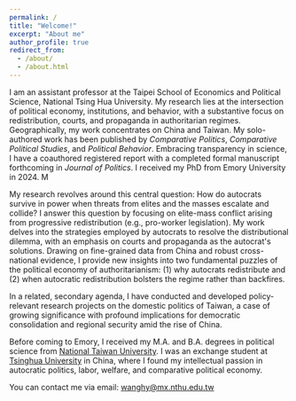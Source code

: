 ```yaml
---
permalink: /
title: "Welcome!"
excerpt: "About me"
author_profile: true
redirect_from: 
  - /about/
  - /about.html
---
```


I am an assistant professor at the Taipei School of Economics and Political Science, National Tsing Hua University. My research lies at the intersection of political economy, institutions, and behavior, with a substantive focus on redistribution, courts, and propaganda in authoritarian regimes. Geographically, my work concentrates on China and Taiwan. My solo-authored work has been published by _Comparative Politics_, _Comparative Political Studies_, and _Political Behavior_. Embracing transparency in science, I have a coauthored registered report with a completed formal manuscript forthcoming in _Journal of Politics_. I received my PhD from Emory University in 2024. M

My research revolves around this central question: How do autocrats survive in power when threats from elites and the masses escalate and collide? I answer this question by focusing on elite-mass conflict arising from progressive redistribution (e.g., pro-worker legislation). My work delves into the strategies employed by autocrats to resolve the distributional dilemma, with an emphasis on courts and propaganda as the autocrat's solutions. Drawing on fine-grained data from China and robust cross-national evidence, I provide new insights into two fundamental puzzles of the political economy of authoritarianism: (1) why autocrats redistribute and (2) when autocratic redistribution bolsters the regime rather than backfires.

In a related, secondary agenda, I have conducted and developed policy-relevant research projects on the domestic politics of Taiwan, a case of growing significance with profound implications for democratic consolidation and regional security amid the rise of China. 

Before coming to Emory, I received my M.A. and B.A. degrees in political science from [National Taiwan University](https://www.ntu.edu.tw/english/). I was an exchange student at [Tsinghua University](https://www.tsinghua.edu.cn/en/) in China, where I found my intellectual passion in autocratic politics, labor, welfare, and comparative political economy.

You can contact me via email: wanghy@mx.nthu.edu.tw
